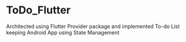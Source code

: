 # ToDo_Flutter
Architected using Flutter Provider package and implemented To-do List keeping Android App using State Management
